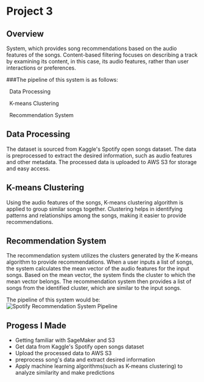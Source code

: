 # Project 3 

## Overview
System, which provides song recommendations based on the audio features of the songs. Content-based filtering focuses on describing a track by examining its content, in this case, its audio features, rather than user interactions or preferences.

###The pipeline of this system is as follows:

&nbsp; Data Processing

&nbsp; K-means Clustering

&nbsp; Recommendation System 

## Data Processing
The dataset is sourced from Kaggle's Spotify open songs dataset.
The data is preprocessed to extract the desired information, such as audio features and other metadata.
The processed data is uploaded to AWS S3 for storage and easy access.

## K-means Clustering
Using the audio features of the songs, K-means clustering algorithm is applied to group similar songs together.
Clustering helps in identifying patterns and relationships among the songs, making it easier to provide recommendations.

## Recommendation System
The recommendation system utilizes the clusters generated by the K-means algorithm to provide recommendations.
When a user inputs a list of songs, the system calculates the mean vector of the audio features for the input songs.
Based on the mean vector, the system finds the cluster to which the mean vector belongs.
The recommendation system then provides a list of songs from the identified cluster, which are similar to the input songs.




The pipeline of this system would be:
![Spotify Recommendation System Pipeline](https://user-images.githubusercontent.com/101923398/223912089-b043055d-7bf8-4cec-b6a8-6db38c27fec3.png)


## Progess I Made
- Getting familiar with SageMaker and S3
- Get data from Kaggle's Spotify open songs dataset
- Upload the processed data to AWS S3
- preprocess song's data and extract desired information
- Apply machine learning algorithms(such as K-means clustering) to analyze similarity and make predictions 

